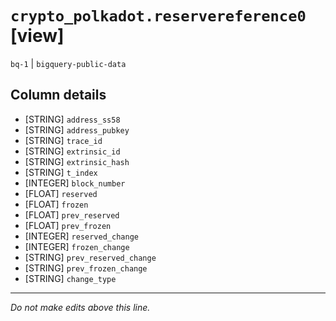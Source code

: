 # `crypto_polkadot.reservereference0` [view]
`bq-1` | `bigquery-public-data`

## Column details
* [STRING]    `address_ss58`
* [STRING]    `address_pubkey`
* [STRING]    `trace_id`
* [STRING]    `extrinsic_id`
* [STRING]    `extrinsic_hash`
* [STRING]    `t_index`
* [INTEGER]   `block_number`
* [FLOAT]     `reserved`
* [FLOAT]     `frozen`
* [FLOAT]     `prev_reserved`
* [FLOAT]     `prev_frozen`
* [INTEGER]   `reserved_change`
* [INTEGER]   `frozen_change`
* [STRING]    `prev_reserved_change`
* [STRING]    `prev_frozen_change`
* [STRING]    `change_type`

-------------------------------------------------------------------------------
*Do not make edits above this line.*
